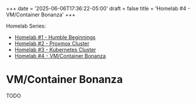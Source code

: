 +++
date = '2025-06-06T17:36:22-05:00'
draft = false
title = 'Homelab #4 - VM/Container Bonanza'
+++

Homelab Series:

- [Homelab #1 - Humble Beginnings](/tinkering/2024-08-26/)
- [Homelab #2 - Proxmox Cluster](/tinkering/2025-06-04/)
- [Homelab #3 - Kubernetes Cluster](/tinkering/2025-06-05/)
- [Homelab #4 - VM/Container Bonanza](/tinkering/2025-06-06/)

# VM/Container Bonanza

TODO
